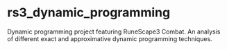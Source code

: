 # rs3_dynamic_programming
Dynamic programming project featuring RuneScape3 Combat. An analysis of different exact and approximative dynamic programming techniques.
